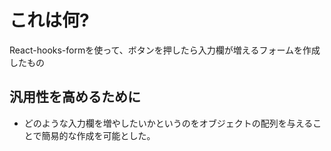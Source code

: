 # これは何?
React-hooks-formを使って、ボタンを押したら入力欄が増えるフォームを作成したもの

## 汎用性を高めるために
- どのような入力欄を増やしたいかというのをオブジェクトの配列を与えることで簡易的な作成を可能とした。